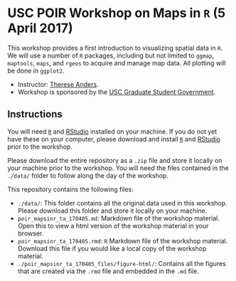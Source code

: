 # USC POIR Workshop on Maps in `R` (5 April 2017)

This workshop provides a first introduction to visualizing spatial data in `R`. We will use a number of `R` packages, including but not limited to `ggmap`, `maptools`, `maps`, and `rgeos` to acquire and manage map data. All plotting will be done in `ggplot2`.

* Instructor: [Therese Anders](http://dornsife.usc.edu/anders).
* Workshop is sponsored by the [USC Graduate Student Government](https://gsg.usc.edu).

## Instructions
You will need [`R`](https://www.r-project.org) and [RStudio](https://www.rstudio.com/products/rstudio/download/) installed on your machine. If you do not yet have these on your computer, please download and install [`R`](https://www.r-project.org) and [RStudio](https://www.rstudio.com/products/rstudio/download/) prior to the workshop.

Please download the entire repository as a `.zip` file and store it locally on your machine prior to the workshop. You will need the files contained in the `./data/` folder to follow along the day of the workshop. 

This repository contains the following files:

* `./data/`: This folder contains all the original data used in this workshop. Please download this folder and store it locally on your machine.
* `poir_mapsinr_ta_170405.md`: Markdown file of the workshop material. Open this to view a html version of the workshop material in your browser.
* `poir_mapsinr_ta_170405.rmd`: `R` Markdown file of the workshop material. Download this file if you would like a local copy of the workshop material.
* `./poir_mapsinr_ta_170405_files/figure-html/`: Contains all the figures that are created via the `.rmd` file and embedded in the `.md` file.

